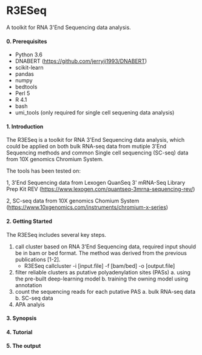 # R3ESeq

A toolkit for RNA 3'End Sequencing data analysis.

#### 0. Prerequisites

- Python 3.6
- DNABERT (https://github.com/jerryji1993/DNABERT)
- scikit-learn
- pandas
- numpy
- bedtools
- Perl 5
- R 4.1
- bash
- umi_tools (only required for single cell sequening data analysis)

#### 1. Introduction

The R3ESeq is a toolkit for RNA 3'End Sequencing data analysis, which could be applied on both bulk RNA-seq data from mutiple 3'End Sequencing methods and common Single cell sequencing (SC-seq) data from 10X genomics Chromium System.

The tools has been tested on:

1, 3'End Sequencing data from Lexogen QuanSeq 3' mRNA-Seq Library Prep Kit REV (https://www.lexogen.com/quantseq-3mrna-sequencing-rev/)

2, SC-seq data from 10X genomics Chomium System (https://www.10xgenomics.com/instruments/chromium-x-series)

#### 2. Getting Started

The R3ESeq includes several key steps. 

1. call cluster based on RNA 3'End Sequencing data, required input should be in bam or bed format. The method was derived from the previous publications [1-2]. 
	- R3ESeq callcluster -i [input.file] -f [bam/bed] -o [output.file] 
2. filter reliable clusters as putative polyadenylation sites (PASs)
	a. using the pre-built deep-learning model 
	b. training the owning model using annotation 
3. count the sequencing reads for each putative PAS 
	a. bulk RNA-seq data 
	b. SC-seq data 
4. APA analyis
 
#### 3. Synopsis
#### 4. Tutorial
#### 5. The output




